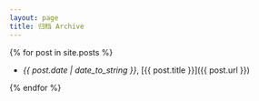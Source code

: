 ```yaml
---
layout: page
title: 归档 Archive
---
```

{% for post in site.posts %}

- *{{ post.date | date_to_string }}*, [{{ post.title }}]({{ post.url }})

{% endfor %}
